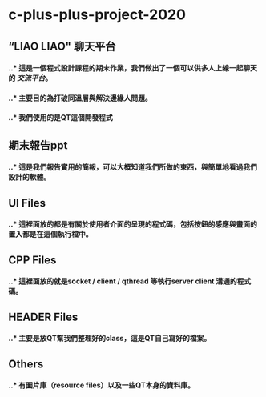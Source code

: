 # c-plus-plus-project-2020


## “LIAO LIAO" 聊天平台
####   ..* 這是一個程式設計課程的期末作業，我們做出了一個可以供多人上線一起聊天的 *交流平台*。 
####   ..* 主要目的為打破同溫層與解決邊緣人問題。
####   ..* 我們使用的是**QT**這個開發程式


## 期末報告ppt
#### ..* 這是我們報告實用的簡報，可以大概知道我們所做的東西，與簡單地看過我們設計的軟體。


## UI Files
#### ..* 這裡面放的都是有關於使用者介面的呈現的程式碼，包括按鈕的感應與畫面的置入都是在這個執行檔中。


## CPP Files
#### ..* 這裡面放的就是socket / client / qthread 等執行server client 溝通的程式碼。


## HEADER Files
#### ..* 主要是放QT幫我們整理好的class，這是QT自己寫好的檔案。


## Others
#### ..* 有圖片庫（resource files）以及一些QT本身的資料庫。
